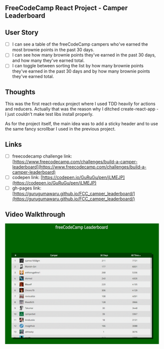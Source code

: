 ## FreeCodeCamp React Project - Camper Leaderboard

## User Story
- [ ] I can see a table of the freeCodeCamp campers who've earned the most brownie points in the past 30 days.
- [ ] I can see how many brownie points they've earned in the past 30 days, and how many they've earned total.
- [ ] I can toggle between sorting the list by how many brownie points they've earned in the past 30 days and by how many brownie points they've earned total.

## Thoughts
This was the first react-redux project where I used TDD heavily for actions and reducers. Actually that was the reason why I ditched create-react-app - I just couldn't make test libs install properly.

As for the project itself, the main idea was to add a sticky header and to use the same fancy scrollbar I used in the previous project.

## Links
- [ ] freecodecamp challenge link: [https://www.freecodecamp.com/challenges/build-a-camper-leaderboard](https://www.freecodecamp.com/challenges/build-a-camper-leaderboard)
- [ ] codepen link: [https://codepen.io/GuRuGu/pen/jLMEJP](https://codepen.io/GuRuGu/pen/jLMEJP)
- [ ] gh-pages link: [https://gurugumawaru.github.io/FCC_camper_leaderboard/](https://gurugumawaru.github.io/FCC_camper_leaderboard/)

## Video Walkthrough
![](https://github.com/gurugumawaru/FCC_camper_leaderboard/blob/master/FCC_Camper_Leaderboard.gif)
